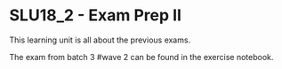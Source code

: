 # SLU18_2 - Exam Prep II

This learning unit is all about the previous exams.

The exam from batch 3 #wave 2 can be found in the exercise notebook.
